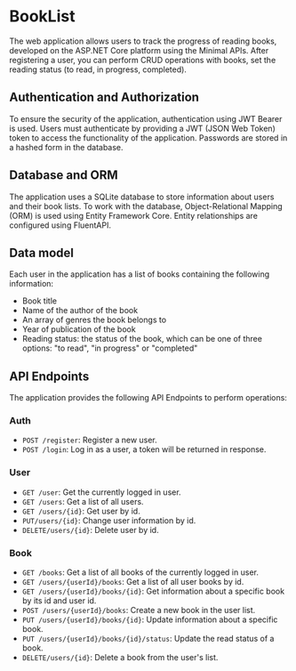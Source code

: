 # BookList
The web application allows users to track the progress of reading books, developed on the ASP.NET Core platform using the Minimal APIs. After registering a user, you can perform CRUD operations with books, set the reading status (to read, in progress, completed).

## Authentication and Authorization

To ensure the security of the application, authentication using JWT Bearer is used. Users must authenticate by providing a JWT (JSON Web Token) token to access the functionality of the application. Passwords are stored in a hashed form in the database.

## Database and ORM

The application uses a SQLite database to store information about users and their book lists. To work with the database, Object-Relational Mapping (ORM) is used using Entity Framework Core. Entity relationships are configured using FluentAPI.

## Data model

Each user in the application has a list of books containing the following information:

- Book title
- Name of the author of the book
- An array of genres the book belongs to
- Year of publication of the book
- Reading status: the status of the book, which can be one of three options: "to read", "in progress" or "completed"

## API Endpoints

The application provides the following API Endpoints to perform operations:

### Auth
- `POST /register`: Register a new user.
- `POST /login`: Log in as a user, a token will be returned in response.

### User
- `GET /user`: Get the currently logged in user.
- `GET /users`: Get a list of all users.
- `GET /users/{id}`: Get user by id.
- `PUT/users/{id}`: Change user information by id.
- `DELETE/users/{id}`: Delete user by id.

### Book
- `GET /books`: Get a list of all books of the currently logged in user.
- `GET /users/{userId}/books`: Get a list of all user books by id.
- `GET /users/{userId}/books/{id}`: Get information about a specific book by its id and user id.
- `POST /users/{userId}/books`: Create a new book in the user list.
- `PUT /users/{userId}/books/{id}`: Update information about a specific book.
- `PUT /users/{userId}/books/{id}/status`: Update the read status of a book.
- `DELETE/users/{id}`: Delete a book from the user's list.
